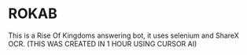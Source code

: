 # ROKAB
This is a Rise Of Kingdoms answering bot, it uses selenium and ShareX OCR. (THIS WAS CREATED IN 1 HOUR USING CURSOR AI)
